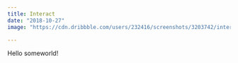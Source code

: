 ```yaml
---
title: Interact
date: "2018-10-27"
image: "https://cdn.dribbble.com/users/232416/screenshots/3203742/interact-brand-animation-4.gif"

---
```


Hello someworld!